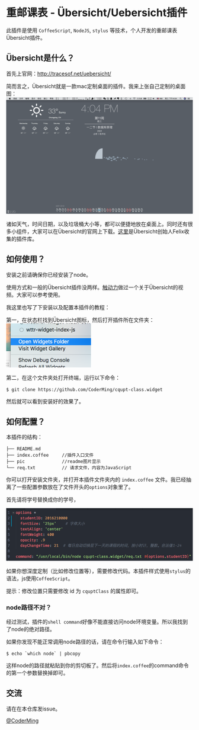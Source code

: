 # 重邮课表 - Übersicht/Uebersicht插件

此插件是使用 `CoffeeScript`, `NodeJS`, `stylus` 等技术，个人开发的重邮课表Übersicht插件。



## Übersicht是什么？
首先上官网：http://tracesof.net/uebersicht/

简而言之，Übersicht就是一款mac定制桌面的插件。我来上张自己定制的桌面图：![1](pic/1.png)

诸如天气，时间日期，以及垃圾桶大小等，都可以便捷地放在桌面上。同时还有很多小组件，大家可以在Übersicht的官网上下载。[这里](https://github.com/felixhageloh/uebersicht-widgets)是Übersicht创始人Felix收集的插件库。



## 如何使用？

安装之前请确保你已经安装了node。

使用方式和一般的Übersicht插件没两样。[触动力](https://www.hitnology.com/video-980.html)做过一个关于Übersicht的视频。大家可以参考使用。

我这里也写了下安装以及配置本插件的教程：

第一，在状态栏找到Übersicht图标，然后打开插件所在文件夹：![2](pic/2.png)

第二，在这个文件夹处打开终端，运行以下命令：

```
$ git clone https://github.com/CoderMing/cqupt-class.widget
```

然后就可以看到安装好的效果了。



## 如何配置？

本插件的结构：

```
├── README.md   
├── index.coffee     //插件入口文件
├── pic              //readme图片显示
└── req.txt          // 请求文件，内容为JavaScript
```

你可以打开安装文件夹，并打开本插件文件夹内的 `index.coffee` 文件。我已经抽离了一些配置参数放在了文件开头的`options`对象里了。

首先请将学号替换成你的学号，

![3](pic/3.png)

如果你想深度定制（比如修改位置等），需要修改代码。本插件样式使用`stylus`的语法，js使用`CoffeeScript`。

提示：修改位置只需要修改 id 为 `cquptClass` 的属性即可。

### node路径不对？

经过测试，插件的`shell command`好像不能直接访问node环境变量。所以我找到了node的绝对路径。

如果你发现不能正常调用node路径的话，请在命令行输入如下命令：

```
$ echo `which node` | pbcopy
```

这样node的路径就粘贴到你的剪切板了。然后将`index.coffee`的command命令的第一个参数替换掉即可。



## 交流

请在在本仓库发issue。

[@CoderMing](https://github.com/coderming)